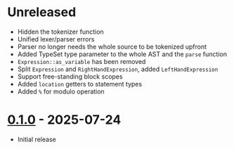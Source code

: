# Unreleased

- Hidden the tokenizer function
- Unified lexer/parser errors
- Parser no longer needs the whole source to be tokenized upfront
- Added TypeSet type parameter to the whole AST and the `parse` function
- `Expression::as_variable` has been removed
- Split `Expression` and `RightHandExpression`, added `LeftHandExpression`
- Support free-standing block scopes
- Added `location` getters to statement types
- Added `%` for modulo operation

# [0.1.0] - 2025-07-24

- Initial release

[0.1.0]: https://github.com/bugadani/somni/releases/tag/somni-parser-v0.1.0
